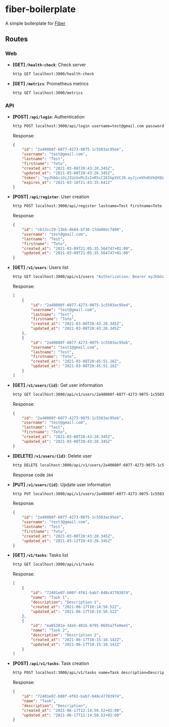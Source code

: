# fiber-boilerplate
A simple boilerplate for [Fiber](https://github.com/gofiber/fiber)


## Routes

### Web

- **[GET] `/health-check`**: Check server
    ```bash
    http GET localhost:3000/health-check
    ```

- **[GET] `/metrics`**: Prometheus metrics
    ```bash
    http GET localhost:3000/metrics
    ```

### API

- **[POST] `/api/login`**: Authentication
    ```bash
    http POST localhost:3000/api/login username=test@gmail.com password=0000
    ```
    Response:
    ```json
    {
        "id": "2a40080f-6077-4273-9075-1c5503ac95eb",
        "username": "test@gmail.com",
        "lastname": "Test",
        "firstname": "Toto",
        "created_at": "2021-03-08T20:43:28.345Z",
        "updated_at": "2021-03-08T20:43:28.345Z",
        "token": "eyJhbGciOiJIUzUxMiIsInR5cCI6IkpXVCJ9.eyJjcmVhdGVkQXQiOiIyMDIxLTAzLTA4VDIwOjQzOjI4LjM0NVoiLCJleHAiOjE2MTYxMDAyMTUsImZpcnN0bmFtZSI6IkZhYmllbiIsImlhdCI6MTYxNTIzNjIxNSwiaWQiOjEsImxhc3RuYW1lIjoiQmVsbGFuZ2VyIiwibmJmIjoxNjE1MjM2MjE1LCJ1c2VybmFtZSI6InZhbGVudGlsQGdtYWlsLmNvbSJ9.RL_1C2tYqqkXowEi8Np-y3IH1qQLl8UVdFNWswcBcIOYB6W4T-L_RAkZeVK04wtsY4Hih2JE1KPcYqXnxj2FWg",
        "expires_at": "2021-03-18T21:43:35.641Z"
    }
    ```

- **[POST] `/api/register`**: User creation
    ```bash
    http POST localhost:3000/api/register lastname=Test firstname=Toto username=test@gmail.com password=0000
    ```
    Response:
    ```json
    {
        "id": "cb13cc29-13bb-4b84-bf30-17da00ec7400",
        "username": "test@gmail.com",
        "lastname": "Test",
        "firstname": "Toto",
        "created_at": "2021-03-09T21:05:35.564747+01:00",
        "updated_at": "2021-03-09T21:05:35.564747+01:00"
    }
    ```

- **[GET] `/v1/users`**: Users list
    ```bash
    http GET localhost:3000/api/v1/users "Authorization: Bearer eyJhbGciOiJIUzUxMiIsInR5cCI6IkpXVCJ9.eyJjcmVhdGVkQXQiOiIyMDIxLTAzLTA4VDIwOjQzOjI4LjM0NVoiLCJleHAiOjE2MTYxMDAyMTUsImZpcnN0bmFtZSI6IkZhYmllbiIsImlhdCI6MTYxNTIzNjIxNSwiaWQiOjEsImxhc3RuYW1lIjoiQmVsbGFuZ2VyIiwibmJmIjoxNjE1MjM2MjE1LCJ1c2VybmFtZSI6InZhbGVudGlsQGdtYWlsLmNvbSJ9.RL_1C2tYqqkXowEi8Np-y3IH1qQLl8UVdFNWswcBcIOYB6W4T-L_RAkZeVK04wtsY4Hih2JE1KPcYqXnxj2FWg"
    ```
    Response:
    ```json
    [
        {
            "id": "2a40080f-6077-4273-9075-1c5503ac95ed",
            "username": "test@gmail.com",
            "lastname": "Test",
            "firstname": "Toto",
            "created_at": "2021-03-08T20:43:28.345Z",
            "updated_at": "2021-03-08T20:43:28.345Z"
        },
        {
            "id": "2a40080f-6077-4273-9075-1c5503ac95eb",
            "username": "test1@gmail.com",
            "lastname": "Test",
            "firstname": "Toto",
            "created_at": "2021-03-08T20:45:51.16Z",
            "updated_at": "2021-03-08T20:45:51.16Z"
        }
    ]
    ```

- **[GET] `/v1/users/{id}`**: Get user information
    ```bash
    http GET localhost:3000/api/v1/users/2a40080f-6077-4273-9075-1c5503ac95eb "Authorization: Bearer eyJhbGciOiJIUzUxMiIsInR5cCI6IkpXVCJ9.eyJjcmVhdGVkQXQiOiIyMDIxLTAzLTA4VDIwOjQzOjI4LjM0NVoiLCJleHAiOjE2MTYxMDAyMTUsImZpcnN0bmFtZSI6IkZhYmllbiIsImlhdCI6MTYxNTIzNjIxNSwiaWQiOjEsImxhc3RuYW1lIjoiQmVsbGFuZ2VyIiwibmJmIjoxNjE1MjM2MjE1LCJ1c2VybmFtZSI6InZhbGVudGlsQGdtYWlsLmNvbSJ9.RL_1C2tYqqkXowEi8Np-y3IH1qQLl8UVdFNWswcBcIOYB6W4T-L_RAkZeVK04wtsY4Hih2JE1KPcYqXnxj2FWg"
    ```
    Response:
    ```json
    {
        "id": "2a40080f-6077-4273-9075-1c5503ac95eb",
        "username": "test@gmail.com",
        "lastname": "Test",
        "firstname": "Toto",
        "created_at": "2021-03-08T20:43:28.345Z",
        "updated_at": "2021-03-08T20:43:28.345Z"
    }
    ```

- **[DELETE] `/v1/users/{id}`**: Delete user
    ```bash
    http DELETE localhost:3000/api/v1/users/2a40080f-6077-4273-9075-1c5503ac95eb "Authorization: Bearer eyJhbGciOiJIUzUxMiIsInR5cCI6IkpXVCJ9.eyJjcmVhdGVkQXQiOiIyMDIxLTAzLTA4VDIwOjQzOjI4LjM0NVoiLCJleHAiOjE2MTYxMDAyMTUsImZpcnN0bmFtZSI6IkZhYmllbiIsImlhdCI6MTYxNTIzNjIxNSwiaWQiOjEsImxhc3RuYW1lIjoiQmVsbGFuZ2VyIiwibmJmIjoxNjE1MjM2MjE1LCJ1c2VybmFtZSI6InZhbGVudGlsQGdtYWlsLmNvbSJ9.RL_1C2tYqqkXowEi8Np-y3IH1qQLl8UVdFNWswcBcIOYB6W4T-L_RAkZeVK04wtsY4Hih2JE1KPcYqXnxj2FWg"
    ```
  Response code `204`

- **[PUT] `/v1/users/{id}`**: Update user information
    ```bash
    http PUT localhost:3000/api/v1/users/2a40080f-6077-4273-9075-1c5503ac95eb "Authorization: Bearer eyJhbGciOiJIUzUxMiIsInR5cCI6IkpXVCJ9.eyJjcmVhdGVkQXQiOiIyMDIxLTAzLTA4VDIwOjQzOjI4LjM0NVoiLCJleHAiOjE2MTYxMDAyMTUsImZpcnN0bmFtZSI6IkZhYmllbiIsImlhdCI6MTYxNTIzNjIxNSwiaWQiOjEsImxhc3RuYW1lIjoiQmVsbGFuZ2VyIiwibmJmIjoxNjE1MjM2MjE1LCJ1c2VybmFtZSI6InZhbGVudGlsQGdtYWlsLmNvbSJ9.RL_1C2tYqqkXowEi8Np-y3IH1qQLl8UVdFNWswcBcIOYB6W4T-L_RAkZeVK04wtsY4Hih2JE1KPcYqXnxj2FWg"  lastname=Test firstname=Tutu username=test3@gmail.com password=2222
    ```
  Response:
    ```json
    {
        "id": "2a40080f-6077-4273-9075-1c5503ac95eb",
        "username": "test3@gmail.com",
        "lastname": "Test",
        "firstname": "Tutu",
        "created_at": "2021-03-08T20:43:28.345Z",
        "updated_at": "2021-03-12T20:43:28.345Z"
    }
    ```

- **[GET] `/v1/tasks`**: Tasks list
    ```bash
    http GET localhost:3000/api/v1/tasks
    ```
    Response:
    ```json
    [
        {
            "id": "72401e07-b08f-4f61-bab7-848c47703974",
            "name": "Task 1",
            "description": "Description 1",
            "created_at": "2021-06-17T10:14:50.52Z",
            "updated_at": "2021-06-17T10:14:50.52Z"
        },
        {
            "id": "ea85381a-34a5-401b-8795-0695a7fe0ee5",
            "name": "Task 2",
            "description": "Description 2",
            "created_at": "2021-06-17T10:15:18.142Z",
            "updated_at": "2021-06-17T10:15:18.142Z"
        }
    ]
    ```

- **[POST] `/api/v1/tasks`**: Task creation
    ```bash
    http POST localhost:3000/api/v1/tasks name=Task description=Description
    ```
    Response:
    ```json
    {
        "id": "72401e07-b08f-4f61-bab7-848c47703974",
        "name": "Task",
        "description": "Description",
        "created_at": "2021-06-17T12:14:50.52+02:00",
        "updated_at": "2021-06-17T12:14:50.52+02:00"
    }
    ```